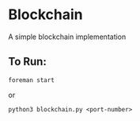 # Blockchain
A simple blockchain implementation

## To Run:
```
foreman start
```
or
```
python3 blockchain.py <port-number>
```
